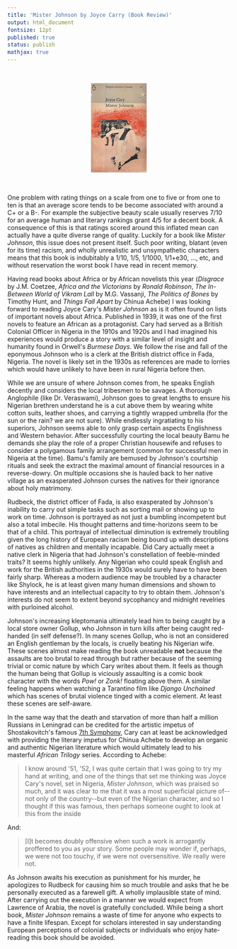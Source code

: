 ```yaml
---
title: 'Mister Johnson by Joyce Carry (Book Review)'
output: html_document
fontsize: 12pt
published: true
status: publish
mathjax: true
---
```


<br>
<p align="center"><img src="/figures/mister_johnson.jpg" width="25%"></p>
<br>

One problem with rating things on a scale from one to five or from one to ten is that an average score tends to be become associated with around a C+ or a B-. For example the subjective beauty scale usually reserves 7/10 for an average human and literary rankings grant 4/5 for a decent book. A consequence of this is that ratings scored around this inflated mean can actually have a quite diverse range of quality. Luckily for a book like *Mister Johnson*, this issue does not present itself. Such poor writing, blatant (even for its time) racism, and wholly unrealistic and unsympathetic characters means that this book is indubitably a 1/10, 1/5, 1/1000, 1/1+e30, ..., etc, and without reservation the worst book I have read in recent memory. 

Having read books about Africa or by African novelists this year (*Disgrace* by J.M. Coetzee, *Africa and the Victorians* by *Ronald Robinson*, *The In-Between World of Vikram Lall* by M.G. Vassanji, *The Politics of Bones* by Timothy Hunt, and *Things Fall Apart* by Chinua Achebe) I was looking forward to reading Joyce Cary's *Mister Johnson* as is it often found on lists of important novels about Africa. Published in 1939, it was one of the first novels to feature an African as a protagonist. Cary had served as a British Colonial Officer in Nigeria in the 1910s and 1920s and I had imagined his experiences would produce a story with a similar level of insight and humanity found in Orwell's *Burmese Days*. We follow the rise and fall of the eponymous Johnson who is a clerk at the British district office in Fada, Nigeria. The novel is likely set in the 1930s as references are made to lorries which would have unlikely to have been in rural Nigeria before then. 

While we are unsure of where Johnson comes from, he speaks English decently and considers the local tribesmen to be savages. A thorough Anglophile (like Dr. Veraswami), Johnson goes to great lengths to ensure his Nigerian brethren understand he is a cut above them by  wearing white cotton suits, leather shoes, and carrying a tightly wrapped umbrella (for the sun or the rain? we are not sure). While endlessly ingratiating to his superiors, Johnson seems able to only grasp certain aspects Englishness and Western behavior. After successfully courting the local beauty Bamu he demands she play the role of a proper Christian housewife and refuses to consider a polygamous family arrangement (common for successful men in Nigeria at the time). Bamu's family are bemused by Johnson's courtship rituals and seek the extract the maximal amount of financial resources in a reverse-dowry. On multiple occasions she is hauled back to her native village as an exasperated Johnson curses the natives for their ignorance about holy matrimony. 

Rudbeck, the district officer of Fada, is also exasperated by Johnson's inability to carry out simple tasks such as sorting mail or showing up to work on time. Johnson is portrayed as not just a bumbling incompetent but also a total imbecile. His thought patterns and time-horizons seem to be that of a child. This portrayal of intellectual diminution is extremely troubling given the long history of European racism being bound up with descriptions of natives as children and mentally incapable. Did Cary actually meet a native clerk in Nigeria that had Johnson's constellation of feeble-minded traits? It seems highly unlikely. Any Nigerian who could speak English and work for the British authorities in the 1930s would surely have to have been fairly sharp. Whereas a modern audience may be troubled by a character like Shylock, he is at least given many human dimensions and shown to have interests and an intellectual capacity to try to obtain them. Johnson's interests do not seem to extent beyond sycophancy and midnight revelries with purloined alcohol.  

Johnson's increasing kleptomania ultimately lead him to being caught by a local store owner Gollup, who Johnson in turn kills after being caught red-handed (in self defense?). In many scenes Gollup, who is not an considered an English gentleman by the locals, is cruelly beating his Nigerian wife. These scenes almost make reading the book unreadable **not** because the assaults are too brutal to read through but rather because of the seeming trivial or comic nature by which Cary writes about them. It feels as though the human being that Gollup is viciously assaulting is a comic book character with the words *Pow!* or *Zonk!* floating above them. A similar feeling happens when watching a Tarantino film like *Django Unchained* which has scenes of brutal violence tinged with a comic element. At least these scenes are self-aware. 

In the same way that the death and starvation of more than half a million Russians in Leningrad can be credited for the artistic impetus of Shostakovitch's famous [7th Symphony](https://en.wikipedia.org/wiki/Symphony_No._7_(Shostakovich)), Cary can at least be acknowledged with providing the literary impetus for Chinua Achebe to develop an organic and authentic Nigerian literature which would ultimately lead to his masterful *African Trilogy* series. According to Achebe:

> I know around '51, '52, I was quite certain that I was going to try my hand at writing, and one of the things that set me thinking was Joyce Cary's novel, set in Nigeria, *Mister Johnson*, which was praised so much, and it was clear to me that it was a most superficial picture of--not only of the country--but even of the Nigerian character, and so I thought if this was famous, then perhaps someone ought to look at this from the inside

And:

> [I]t becomes doubly offensive when such a work is arrogantly proffered to you as your story. Some people may wonder if, perhaps, we were not too touchy, if we were not oversensitive. We really were not.

As Johnson awaits his execution as punishment for his murder, he apologizes to Rudbeck for causing him so much trouble and asks that he be personally executed as a farewell gift. A wholly implausible state of mind. After carrying out the execution in a manner we would expect from Lawrence of Arabia, the novel is gratefully concluded. While being a short book, *Mister Johnson* remains a waste of time for anyone who expects to have a finite lifespan. Except for scholars interested in say understanding European perceptions of colonial subjects or individuals who enjoy hate-reading this book should be avoided.  
